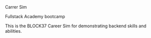 Carrer Sim 

Fullstack Academy bootcamp

This is the BLOCK37 Career Sim for demonstrating backend skills and abilities. 